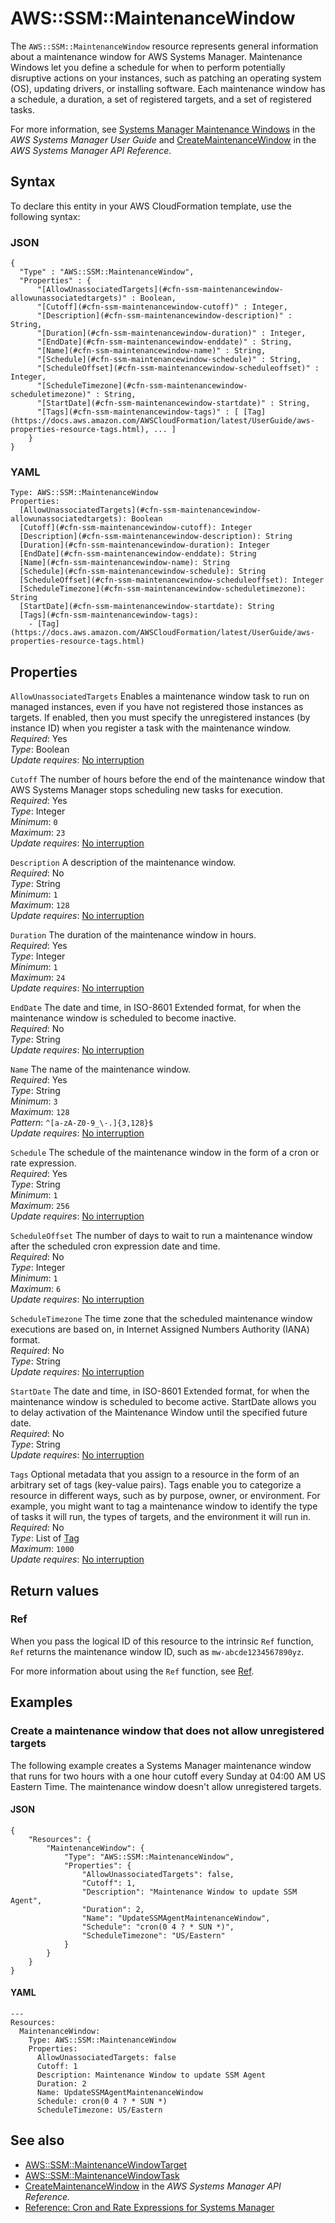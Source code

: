 # AWS::SSM::MaintenanceWindow<a name="aws-resource-ssm-maintenancewindow"></a>

The `AWS::SSM::MaintenanceWindow` resource represents general information about a maintenance window for AWS Systems Manager\. Maintenance Windows let you define a schedule for when to perform potentially disruptive actions on your instances, such as patching an operating system \(OS\), updating drivers, or installing software\. Each maintenance window has a schedule, a duration, a set of registered targets, and a set of registered tasks\.

For more information, see [Systems Manager Maintenance Windows](https://docs.aws.amazon.com/systems-manager/latest/userguide/systems-manager-maintenance.html) in the _AWS Systems Manager User Guide_ and [ CreateMaintenanceWindow](https://docs.aws.amazon.com/systems-manager/latest/APIReference/API_CreateMaintenanceWindow.html) in the _AWS Systems Manager API Reference_\.

## Syntax<a name="aws-resource-ssm-maintenancewindow-syntax"></a>

To declare this entity in your AWS CloudFormation template, use the following syntax:

### JSON<a name="aws-resource-ssm-maintenancewindow-syntax.json"></a>

```
{
  "Type" : "AWS::SSM::MaintenanceWindow",
  "Properties" : {
      "[AllowUnassociatedTargets](#cfn-ssm-maintenancewindow-allowunassociatedtargets)" : Boolean,
      "[Cutoff](#cfn-ssm-maintenancewindow-cutoff)" : Integer,
      "[Description](#cfn-ssm-maintenancewindow-description)" : String,
      "[Duration](#cfn-ssm-maintenancewindow-duration)" : Integer,
      "[EndDate](#cfn-ssm-maintenancewindow-enddate)" : String,
      "[Name](#cfn-ssm-maintenancewindow-name)" : String,
      "[Schedule](#cfn-ssm-maintenancewindow-schedule)" : String,
      "[ScheduleOffset](#cfn-ssm-maintenancewindow-scheduleoffset)" : Integer,
      "[ScheduleTimezone](#cfn-ssm-maintenancewindow-scheduletimezone)" : String,
      "[StartDate](#cfn-ssm-maintenancewindow-startdate)" : String,
      "[Tags](#cfn-ssm-maintenancewindow-tags)" : [ [Tag](https://docs.aws.amazon.com/AWSCloudFormation/latest/UserGuide/aws-properties-resource-tags.html), ... ]
    }
}
```

### YAML<a name="aws-resource-ssm-maintenancewindow-syntax.yaml"></a>

```
Type: AWS::SSM::MaintenanceWindow
Properties:
  [AllowUnassociatedTargets](#cfn-ssm-maintenancewindow-allowunassociatedtargets): Boolean
  [Cutoff](#cfn-ssm-maintenancewindow-cutoff): Integer
  [Description](#cfn-ssm-maintenancewindow-description): String
  [Duration](#cfn-ssm-maintenancewindow-duration): Integer
  [EndDate](#cfn-ssm-maintenancewindow-enddate): String
  [Name](#cfn-ssm-maintenancewindow-name): String
  [Schedule](#cfn-ssm-maintenancewindow-schedule): String
  [ScheduleOffset](#cfn-ssm-maintenancewindow-scheduleoffset): Integer
  [ScheduleTimezone](#cfn-ssm-maintenancewindow-scheduletimezone): String
  [StartDate](#cfn-ssm-maintenancewindow-startdate): String
  [Tags](#cfn-ssm-maintenancewindow-tags):
    - [Tag](https://docs.aws.amazon.com/AWSCloudFormation/latest/UserGuide/aws-properties-resource-tags.html)
```

## Properties<a name="aws-resource-ssm-maintenancewindow-properties"></a>

`AllowUnassociatedTargets` <a name="cfn-ssm-maintenancewindow-allowunassociatedtargets"></a>
Enables a maintenance window task to run on managed instances, even if you have not registered those instances as targets\. If enabled, then you must specify the unregistered instances \(by instance ID\) when you register a task with the maintenance window\.  
_Required_: Yes  
_Type_: Boolean  
_Update requires_: [No interruption](https://docs.aws.amazon.com/AWSCloudFormation/latest/UserGuide/using-cfn-updating-stacks-update-behaviors.html#update-no-interrupt)

`Cutoff` <a name="cfn-ssm-maintenancewindow-cutoff"></a>
The number of hours before the end of the maintenance window that AWS Systems Manager stops scheduling new tasks for execution\.  
_Required_: Yes  
_Type_: Integer  
_Minimum_: `0`  
_Maximum_: `23`  
_Update requires_: [No interruption](https://docs.aws.amazon.com/AWSCloudFormation/latest/UserGuide/using-cfn-updating-stacks-update-behaviors.html#update-no-interrupt)

`Description` <a name="cfn-ssm-maintenancewindow-description"></a>
A description of the maintenance window\.  
_Required_: No  
_Type_: String  
_Minimum_: `1`  
_Maximum_: `128`  
_Update requires_: [No interruption](https://docs.aws.amazon.com/AWSCloudFormation/latest/UserGuide/using-cfn-updating-stacks-update-behaviors.html#update-no-interrupt)

`Duration` <a name="cfn-ssm-maintenancewindow-duration"></a>
The duration of the maintenance window in hours\.  
_Required_: Yes  
_Type_: Integer  
_Minimum_: `1`  
_Maximum_: `24`  
_Update requires_: [No interruption](https://docs.aws.amazon.com/AWSCloudFormation/latest/UserGuide/using-cfn-updating-stacks-update-behaviors.html#update-no-interrupt)

`EndDate` <a name="cfn-ssm-maintenancewindow-enddate"></a>
The date and time, in ISO\-8601 Extended format, for when the maintenance window is scheduled to become inactive\.  
_Required_: No  
_Type_: String  
_Update requires_: [No interruption](https://docs.aws.amazon.com/AWSCloudFormation/latest/UserGuide/using-cfn-updating-stacks-update-behaviors.html#update-no-interrupt)

`Name` <a name="cfn-ssm-maintenancewindow-name"></a>
The name of the maintenance window\.  
_Required_: Yes  
_Type_: String  
_Minimum_: `3`  
_Maximum_: `128`  
_Pattern_: `^[a-zA-Z0-9_\-.]{3,128}$`  
_Update requires_: [No interruption](https://docs.aws.amazon.com/AWSCloudFormation/latest/UserGuide/using-cfn-updating-stacks-update-behaviors.html#update-no-interrupt)

`Schedule` <a name="cfn-ssm-maintenancewindow-schedule"></a>
The schedule of the maintenance window in the form of a cron or rate expression\.  
_Required_: Yes  
_Type_: String  
_Minimum_: `1`  
_Maximum_: `256`  
_Update requires_: [No interruption](https://docs.aws.amazon.com/AWSCloudFormation/latest/UserGuide/using-cfn-updating-stacks-update-behaviors.html#update-no-interrupt)

`ScheduleOffset` <a name="cfn-ssm-maintenancewindow-scheduleoffset"></a>
The number of days to wait to run a maintenance window after the scheduled cron expression date and time\.  
_Required_: No  
_Type_: Integer  
_Minimum_: `1`  
_Maximum_: `6`  
_Update requires_: [No interruption](https://docs.aws.amazon.com/AWSCloudFormation/latest/UserGuide/using-cfn-updating-stacks-update-behaviors.html#update-no-interrupt)

`ScheduleTimezone` <a name="cfn-ssm-maintenancewindow-scheduletimezone"></a>
The time zone that the scheduled maintenance window executions are based on, in Internet Assigned Numbers Authority \(IANA\) format\.  
_Required_: No  
_Type_: String  
_Update requires_: [No interruption](https://docs.aws.amazon.com/AWSCloudFormation/latest/UserGuide/using-cfn-updating-stacks-update-behaviors.html#update-no-interrupt)

`StartDate` <a name="cfn-ssm-maintenancewindow-startdate"></a>
The date and time, in ISO\-8601 Extended format, for when the maintenance window is scheduled to become active\. StartDate allows you to delay activation of the Maintenance Window until the specified future date\.  
_Required_: No  
_Type_: String  
_Update requires_: [No interruption](https://docs.aws.amazon.com/AWSCloudFormation/latest/UserGuide/using-cfn-updating-stacks-update-behaviors.html#update-no-interrupt)

`Tags` <a name="cfn-ssm-maintenancewindow-tags"></a>
Optional metadata that you assign to a resource in the form of an arbitrary set of tags \(key\-value pairs\)\. Tags enable you to categorize a resource in different ways, such as by purpose, owner, or environment\. For example, you might want to tag a maintenance window to identify the type of tasks it will run, the types of targets, and the environment it will run in\.  
_Required_: No  
_Type_: List of [Tag](https://docs.aws.amazon.com/AWSCloudFormation/latest/UserGuide/aws-properties-resource-tags.html)  
_Maximum_: `1000`  
_Update requires_: [No interruption](https://docs.aws.amazon.com/AWSCloudFormation/latest/UserGuide/using-cfn-updating-stacks-update-behaviors.html#update-no-interrupt)

## Return values<a name="aws-resource-ssm-maintenancewindow-return-values"></a>

### Ref<a name="aws-resource-ssm-maintenancewindow-return-values-ref"></a>

When you pass the logical ID of this resource to the intrinsic `Ref` function, `Ref` returns the maintenance window ID, such as `mw-abcde1234567890yz`\.

For more information about using the `Ref` function, see [Ref](https://docs.aws.amazon.com/AWSCloudFormation/latest/UserGuide/intrinsic-function-reference-ref.html)\.

## Examples<a name="aws-resource-ssm-maintenancewindow--examples"></a>

### Create a maintenance window that does not allow unregistered targets<a name="aws-resource-ssm-maintenancewindow--examples--Create_a_maintenance_window_that_does_not_allow_unregistered_targets"></a>

The following example creates a Systems Manager maintenance window that runs for two hours with a one hour cutoff every Sunday at 04:00 AM US Eastern Time\. The maintenance window doesn't allow unregistered targets\.

#### JSON<a name="aws-resource-ssm-maintenancewindow--examples--Create_a_maintenance_window_that_does_not_allow_unregistered_targets--json"></a>

```
{
    "Resources": {
        "MaintenanceWindow": {
            "Type": "AWS::SSM::MaintenanceWindow",
            "Properties": {
                "AllowUnassociatedTargets": false,
                "Cutoff": 1,
                "Description": "Maintenance Window to update SSM Agent",
                "Duration": 2,
                "Name": "UpdateSSMAgentMaintenanceWindow",
                "Schedule": "cron(0 4 ? * SUN *)",
                "ScheduleTimezone": "US/Eastern"
            }
        }
    }
}
```

#### YAML<a name="aws-resource-ssm-maintenancewindow--examples--Create_a_maintenance_window_that_does_not_allow_unregistered_targets--yaml"></a>

```
---
Resources:
  MaintenanceWindow:
    Type: AWS::SSM::MaintenanceWindow
    Properties:
      AllowUnassociatedTargets: false
      Cutoff: 1
      Description: Maintenance Window to update SSM Agent
      Duration: 2
      Name: UpdateSSMAgentMaintenanceWindow
      Schedule: cron(0 4 ? * SUN *)
      ScheduleTimezone: US/Eastern
```

## See also<a name="aws-resource-ssm-maintenancewindow--seealso"></a>

- [AWS::SSM::MaintenanceWindowTarget](https://docs.aws.amazon.com/AWSCloudFormation/latest/UserGuide/aws-resource-ssm-maintenancewindowtarget.html)
- [AWS::SSM::MaintenanceWindowTask](https://docs.aws.amazon.com/AWSCloudFormation/latest/UserGuide/aws-resource-ssm-maintenancewindowtask.html)
- [CreateMaintenanceWindow](https://docs.aws.amazon.com/systems-manager/latest/APIReference/API_CreateMaintenanceWindow.html) in the _AWS Systems Manager API Reference\._
- [Reference: Cron and Rate Expressions for Systems Manager](https://docs.aws.amazon.com/systems-manager/latest/userguide/reference-cron-and-rate-expressions.html)
